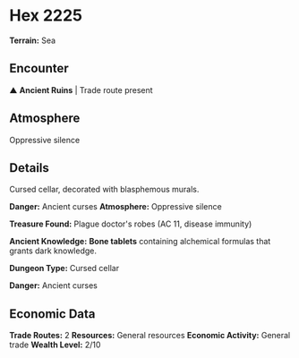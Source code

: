 # Hex 2225

**Terrain:** Sea

## Encounter
▲ **Ancient Ruins** | Trade route present

## Atmosphere
Oppressive silence

## Details
Cursed cellar, decorated with blasphemous murals.

**Danger:** Ancient curses
**Atmosphere:** Oppressive silence

**Treasure Found:** Plague doctor's robes (AC 11, disease immunity)

**Ancient Knowledge:** **Bone tablets** containing alchemical formulas that grants dark knowledge.

**Dungeon Type:** Cursed cellar

**Danger:** Ancient curses

## Economic Data
**Trade Routes:** 2
**Resources:** General resources
**Economic Activity:** General trade
**Wealth Level:** 2/10
